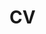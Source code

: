 # CV
<a src="https://github.com/Abdulrazaq-abunuqta/Kalbonyan-Elmarsos/blob/main/CV/%D9%90Abdulrazaq-abunuqta_cv_.pdf"><a/>
